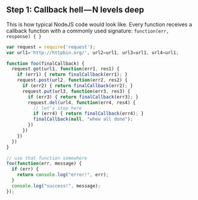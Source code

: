 ## Step 1: Callback hell — N levels deep

This is how typical NodeJS code would look like. Every function receives a callback function with a commonly used signature:
`function(err, response) { }`

```js
var request = require('request');
var url1='http://httpbin.org/', url2=url1, url3=url1, url4=url1;

function foo(finalCallback) {
  request.get(url1, function(err1, res1) {
    if (err1) { return finalCallback(err1); }
    request.post(url2, function(err2, res2) {
      if (err2) { return finalCallback(err2); }
      request.put(url3, function(err3, res3) {
        if (err3) { return finalCallback(err3); }
        request.del(url4, function(err4, res4) {
          // let's stop here
          if (err4) { return finalCallback(err4); }
          finalCallback(null, "whew all done");
        })
      })
    })
  })
}

// use that function somewhere
foo(function(err, message) {
  if (err) {
    return console.log("error!", err);
  }
  console.log("success!", message);
});
```

